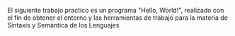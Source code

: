 El siguiente trabajo practico es un programa "Hello, World!", realizado con el fin de obtener el entorno y las herramientas de trabajo para la materia de Sintaxis y Semántica de los Lenguajes
